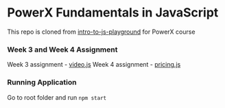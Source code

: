 # PowerX Fundamentals in JavaScript

This repo is cloned from [intro-to-js-playground](https://codesandbox.io/s/intro-to-js-playground-0czx0) for PowerX course

### Week 3 and Week 4 Assignment
Week 3 assignment - [video.js](/public/javascripts/video.js) 
Week 4 assignment - [pricing.js](/public/javascripts/pricing.js) 

### Running Application

Go to root folder and run `npm start`
